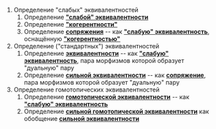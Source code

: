 1. Определение "слабых" эквивалентностей
	1. Определение [**"слабой" эквивалентности**](Определения/Слабая%20эквивалентность.md)
	2. Определение [**"когерентности"**](Определения/Когерентность.md)
	3. Определение [**сопряжения**](Определения/Сопряжение.md) -- как [**"слабую" эквивалентность**](Определения/Слабая%20эквивалентность.md), оснащённую [**"когерентностью"**](Определения/Когерентность.md)
2. Определение ("стандартных") эквивалентностей
	1. Определение [**эквивалентности**](Определения/Эквивалентность.md) -- как [**"слабую" эквивалентность**](Определения/Слабая%20эквивалентность.md), пара морфизмов которой образует "дуальную" пару
	2. Определение [**сильной эквивалентности**](Определения/Сильная%20эквивалентность.md) -- как [**сопряжение**](Определения/Сопряжение.md),  пара морфизмов которой образует "дуальную" пару
3. Определение гомотопических эквивалентностей
	1. Определение [**гомотопической эквивалентности**](Определения/Гомотопическая%20эквивалентность.md) -- как [**"слабую" эквивалентность**](Определения/Слабая%20эквивалентность.md)
	2. Определение [**сильной гомотопической эквивалентности**](Определения/Сильная%20гомотопическая%20эквивалентность.md) как обобщение [**сильной эквивалентности**](Определения/Сильная%20эквивалентность.md)